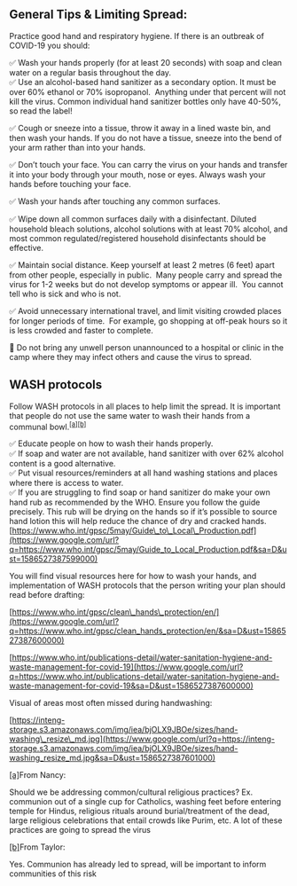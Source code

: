 General Tips & Limiting Spread:
-------------------------------

Practice good hand and respiratory hygiene. If there is an outbreak of
COVID-19 you should:  
  
✅ Wash your hands properly (for at least 20 seconds) with soap and clean
water on a regular basis throughout the day.  
✅ Use an alcohol-based hand sanitizer as a secondary option. It must be
over 60% ethanol or 70% isopropanol.  Anything under that percent will
not kill the virus. Common individual hand sanitizer bottles only have
40-50%, so read the label!

✅ Cough or sneeze into a tissue, throw it away in a lined waste bin, and
then wash your hands. If you do not have a tissue, sneeze into the bend
of your arm rather than into your hands.

✅ Don’t touch your face. You can carry the virus on your hands and
transfer it into your body through your mouth, nose or eyes. Always wash
your hands before touching your face.

✅ Wash your hands after touching any common surfaces.

✅ Wipe down all common surfaces daily with a disinfectant. Diluted
household bleach solutions, alcohol solutions with at least 70% alcohol,
and most common regulated/registered household disinfectants should be
effective.

✅ Maintain social distance. Keep yourself at least 2 metres (6
feet) apart from other people, especially in public.  Many people carry
and spread the virus for 1-2 weeks but do not develop symptoms or appear
ill.  You cannot tell who is sick and who is not.

✅ Avoid unnecessary international travel, and limit visiting crowded
places for longer periods of time.  For example, go shopping at off-peak
hours so it is less crowded and faster to complete.

🚫 Do not bring any unwell person unannounced to a hospital or clinic in
the camp where they may infect others and cause the virus to spread.

WASH protocols
--------------

Follow WASH protocols in all places to help limit the spread. It is
important that people do not use the same water to wash their hands from
a communal
bowl.<sup><a href="#cmnt1" id="cmnt_ref1">[a]</a><a href="#cmnt2" id="cmnt_ref2">[b]</a></sup>  
  
✅ Educate people on how to wash their hands properly.  
✅ If soap and water are not available, hand sanitizer with over 62%
alcohol content is a good alternative.  
✅ Put visual resources/reminders at all hand washing stations and places
where there is access to water.  
✅ If you are struggling to find soap or hand sanitizer do make your own
hand rub as recommended by the WHO. Ensure you follow the guide
precisely. This rub will be drying on the hands so if it’s possible to
source hand lotion this will help reduce the chance of dry and cracked
hands.
[https://www.who.int/gpsc/5may/Guide\_to\_Local\_Production.pdf](https://www.google.com/url?q=https://www.who.int/gpsc/5may/Guide_to_Local_Production.pdf&sa=D&ust=1586527387599000)  
  
You will find visual resources here for how to wash your hands, and
implementation of WASH protocols that the person writing your plan
should read before drafting:

[https://www.who.int/gpsc/clean\_hands\_protection/en/](https://www.google.com/url?q=https://www.who.int/gpsc/clean_hands_protection/en/&sa=D&ust=1586527387600000)  
  
[https://www.who.int/publications-detail/water-sanitation-hygiene-and-waste-management-for-covid-19](https://www.google.com/url?q=https://www.who.int/publications-detail/water-sanitation-hygiene-and-waste-management-for-covid-19&sa=D&ust=1586527387600000)

Visual of areas most often missed during handwashing:

[https://inteng-storage.s3.amazonaws.com/img/iea/bjOLX9JBOe/sizes/hand-washing\_resize\_md.jpg](https://www.google.com/url?q=https://inteng-storage.s3.amazonaws.com/img/iea/bjOLX9JBOe/sizes/hand-washing_resize_md.jpg&sa=D&ust=1586527387601000)

<a href="#cmnt_ref1" id="cmnt1">[a]</a>From Nancy:

Should we be addressing common/cultural religious practices? Ex.
communion out of a single cup for Catholics, washing feet before
entering temple for Hindus, religious rituals around burial/treatment of
the dead, large religious celebrations that entail crowds like Purim,
etc. A lot of these practices are going to spread the virus

<a href="#cmnt_ref2" id="cmnt2">[b]</a>From Taylor:

Yes. Communion has already led to spread, will be important to inform
communities of this risk

